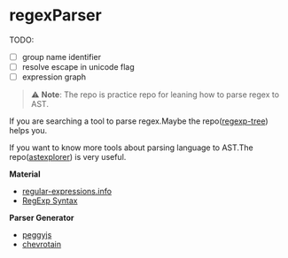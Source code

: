 # regexParser

TODO:

- [ ] group name identifier
- [ ] resolve escape in unicode flag
- [ ] expression graph

> ⚠️ **Note**: The repo is practice repo for leaning how to parse regex to AST.

If you are searching a tool to parse regex.Maybe the repo([regexp-tree](https://github.com/DmitrySoshnikov/regexp-tree)) helps you.

If you want to know more tools about parsing language to AST.The repo([astexplorer](https://github.com/fkling/astexplorer)) is very useful.

**Material**

- [regular-expressions.info](https://www.regular-expressions.info/quickstart.html)
- [RegExp Syntax](https://tc39.es/ecma262/#sec-patterns)

**Parser Generator**

- [peggyjs](https://peggyjs.org/)
- [chevrotain](https://chevrotain.io/docs/)
